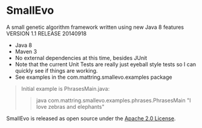 SmallEvo
========
A small genetic algorithm framework written using new Java 8 features  
VERSION 1.1 RELEASE 20140918 
* Java 8  
* Maven 3  
* No external dependencies at this time, besides JUnit  
* Note that the current Unit Tests are really just eyeball style tests so I can quickly see if things are working.  
* See examples in the com.mattring.smallevo.examples package  
  
>Initial example is PhrasesMain.java:
>>java com.mattring.smallevo.examples.phrases.PhrasesMain "I love zebras and elephants"  
  
SmallEvo is released as open source under the [Apache 2.0 License](http://www.apache.org/licenses/LICENSE-2.0).  
